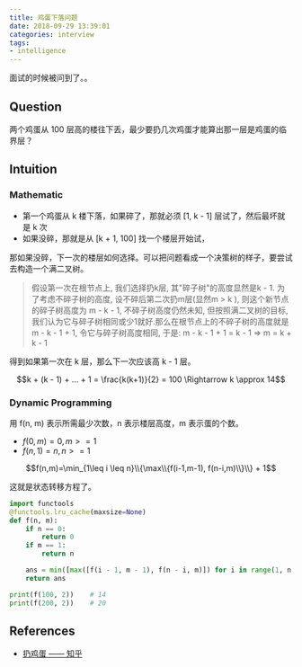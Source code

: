 ```yaml
---
title: 鸡蛋下落问题
date: 2018-09-29 13:39:01
categories: interview
tags:
- intelligence
---
```


面试的时候被问到了。。

## Question

两个鸡蛋从 100 层高的楼往下丢，最少要扔几次鸡蛋才能算出那一层是鸡蛋的临界层？

## Intuition

### Mathematic

- 第一个鸡蛋从 k 楼下落，如果碎了，那就必须 [1, k - 1] 层试了，然后最坏就是 k 次
- 如果没碎，那就是从 [k + 1, 100] 找一个楼层开始试，

那如果没碎，下一次的楼层如何选择。可以把问题看成一个决策树的样子，要尝试去构造一个满二叉树。

> 假设第一次在根节点上, 我们选择扔k层, 其"碎子树"的高度显然是k - 1. 为了考虑不碎子树的高度, 设不碎后第二次扔m层(显然m > k ), 则这个新节点的碎子树高度为 m - k - 1, 不碎子树高度仍然未知, 但按照满二叉树的目标, 我们认为它与碎子树相同或少1就好.那么在根节点上的不碎子树的高度就是m - k - 1 + 1, 令它与碎子树高度相同, 于是: m - k - 1 + 1 = k - 1 => m = k + k - 1

得到如果第一次在 k 层，那么下一次应该高 k - 1 层。

$$k + (k - 1) + ... + 1 = \frac{k(k+1)}{2} = 100 \Rightarrow k \approx 14$$

### Dynamic Programming

用 f(n, m) 表示所需最少次数，n 表示楼层高度，m 表示蛋的个数。

- $f(0,m)=0, m>=1$
- $f(n,1)=n, n>=1$

$$f(n,m)=\min_{1\leq i \leq n}\\{\max\\{f(i-1,m-1), f(n-i,m)\\}\\} + 1$$

这就是状态转移方程了。

```python
import functools
@functools.lru_cache(maxsize=None)
def f(n, m):
    if n == 0:
        return 0
    if m == 1:
        return n

    ans = min([max([f(i - 1, m - 1), f(n - i, m)]) for i in range(1, n + 1)]) + 1
    return ans

print(f(100, 2))	# 14
print(f(200, 2))	# 20
```

## References

- [扔鸡蛋 —— 知乎](https://www.zhihu.com/question/19690210)
